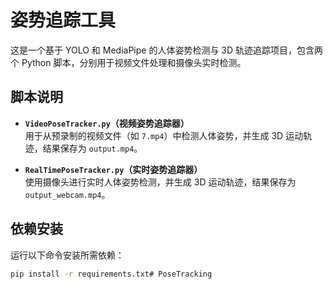 # 姿势追踪工具

这是一个基于 YOLO 和 MediaPipe 的人体姿势检测与 3D 轨迹追踪项目，包含两个 Python 脚本，分别用于视频文件处理和摄像头实时检测。

## 脚本说明

- **`VideoPoseTracker.py`（视频姿势追踪器）**  
  用于从预录制的视频文件（如 `7.mp4`）中检测人体姿势，并生成 3D 运动轨迹，结果保存为 `output.mp4`。

- **`RealTimePoseTracker.py`（实时姿势追踪器）**  
  使用摄像头进行实时人体姿势检测，并生成 3D 运动轨迹，结果保存为 `output_webcam.mp4`。

## 依赖安装

运行以下命令安装所需依赖：

```bash
pip install -r requirements.txt# PoseTracking
